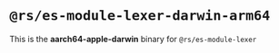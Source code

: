 # `@rs/es-module-lexer-darwin-arm64`

This is the **aarch64-apple-darwin** binary for `@rs/es-module-lexer`
